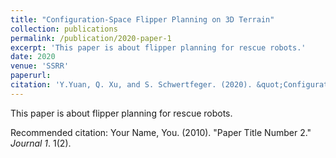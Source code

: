 ```yaml
---
title: "Configuration-Space Flipper Planning on 3D Terrain"
collection: publications
permalink: /publication/2020-paper-1
excerpt: 'This paper is about flipper planning for rescue robots.'
date: 2020
venue: 'SSRR'
paperurl: 
citation: 'Y.Yuan, Q. Xu, and S. Schwertfeger. (2020). &quot;Configuration-Space Flipper Planning on 3D Terrain.&quot; IEEE International Symposium on Safety, Security, Rescue Robotics (SSRR): IEEE Press, 2020.'
---
```

This paper is about flipper planning for rescue robots.

Recommended citation: Your Name, You. (2010). "Paper Title Number 2." <i>Journal 1</i>. 1(2).